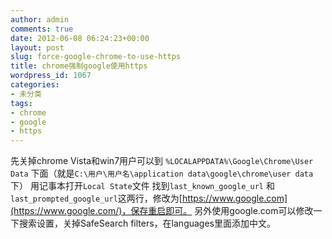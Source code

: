 ```yaml
---
author: admin
comments: true
date: 2012-06-08 06:24:23+00:00
layout: post
slug: force-google-chrome-to-use-https
title: chrome强制google使用https
wordpress_id: 1067
categories:
- 未分类
tags:
- chrome
- google
- https
---
```


先关掉chrome Vista和win7用户可以到 `%LOCALAPPDATA%\Google\Chrome\User Data` 下面（就是`C:\用户\用户名\application data\google\chrome\user data`下） 用记事本打开`Local State`文件 找到`last_known_google_url` 和 `last_prompted_google_url`这两行，修改为[https://www.google.com](https://www.google.com/)，保存重启即可。
另外使用google.com可以修改一下搜索设置，关掉SafeSearch filters，在languages里面添加中文。
